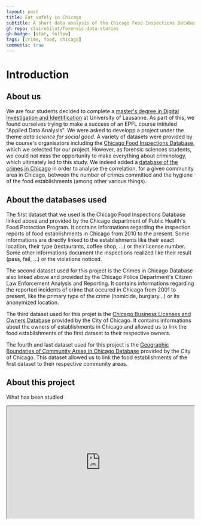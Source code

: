 ```yaml
---
layout: post
title: Eat safely in Chicago
subtitle: A short data analysis of the Chicago Food Inspections Database
gh-repo: clairebilat/forensic-data-stories
gh-badge: [star, follow]
tags: [crime, food, chicago]
comments: true
---
```


# Introduction

## About us

We are four students decided to complete a [master's degree in Digital Investigation and Identification](https://www.unil.ch/esc/fr/home/menuinst/enseignement/masters/msc-investigation-numerique.html) at University of Lausanne. As part of this, we found ourselves trying to make a success of an EPFL course intituled "Applied Data Analysis". We were asked to developp a project under the theme *data science for social good*. A variety of datasets were provided by the course's organisators including the [Chicago Food Inspections Database](http://dev.cityofchicago.org/open%20data/data%20portal/2018/06/29/food-violations-changes.html), which we selected for our project. However, as forensic sciences students, we could not miss the opportunity to make everything about criminology, which ultimately led to this study. We indeed added a [database of the crimes in Chicago](https://www.kaggle.com/currie32/crimes-in-chicago) in order to analyse the correlation, for a given community area in Chicago, between the number of crimes committed and the hygiene of the food establishments (among other various things).

## About the databases used

The first dataset that we used is the Chicago Food Inspections Database linked above and provided by the Chicago department of Public Health's Food Protection Program. It contains informations regarding the inspection reports of food establishments in Chicago from 2010 to the present. Some informations are directly linked to the establishments like their exact location, their type (restaurants, coffee shop, ...) or their license number. Some other informations document the inspections realized like their result (pass, fail, ...) or the violations noticed.

The second dataset used for this project is the Crimes in Chicago Database also linked above and provided by the Chicago Police Department's Citizen Law Enforcement Analysis and Reporting. It contains informations regarding the reported incidents of crime that occured in Chicago from 2001 to present, like the primary type of the crime (homicide, burglary...) or its anonymized location.

The third dataset used for this projet is the [Chicago Business Licenses and Owners Database](https://www.kaggle.com/chicago/chicago-business-licenses-and-owners) provided by the City of Chicago. It contains informations about the owners of establishments in Chicago and allowed us to link the food establishments of the first dataset to their respective owners.

The fourth and last dataset used for this project is the [Geographic Boundaries of Community Areas in Chicago Database](https://data.cityofchicago.org/Facilities-Geographic-Boundaries/Boundaries-Community-Areas-current-/cauq-8yn6) provided by the City of Chicago. This dataset allowed us to link the food establishments of the first dataset to their respective community areas.

## About this project

What has been studied 

<div>
 <iframe src="https://github.com/clairebilat/forensic-data-stories/blob/master/frames/timtest2.html" name="test" width="500" height="300">
 </iframe>
</div>
